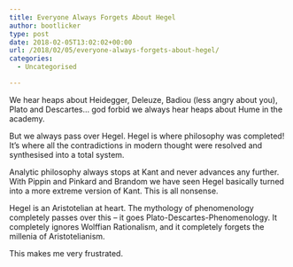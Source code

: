 ```yaml
---
title: Everyone Always Forgets About Hegel
author: bootlicker
type: post
date: 2018-02-05T13:02:02+00:00
url: /2018/02/05/everyone-always-forgets-about-hegel/
categories:
  - Uncategorised

---
```

We hear heaps about Heidegger, Deleuze, Badiou (less angry about you), Plato and Descartes&#8230; god forbid we always hear heaps about Hume in the academy.

But we always pass over Hegel. Hegel is where philosophy was completed! It&#8217;s where all the contradictions in modern thought were resolved and synthesised into a total system.

Analytic philosophy always stops at Kant and never advances any further. With Pippin and Pinkard and Brandom we have seen Hegel basically turned into a more extreme version of Kant. This is all nonsense.

Hegel is an Aristotelian at heart. The mythology of phenomenology completely passes over this &#8211; it goes Plato-Descartes-Phenomenology. It completely ignores Wolffian Rationalism, and it completely forgets the millenia of Aristotelianism.

This makes me very frustrated.